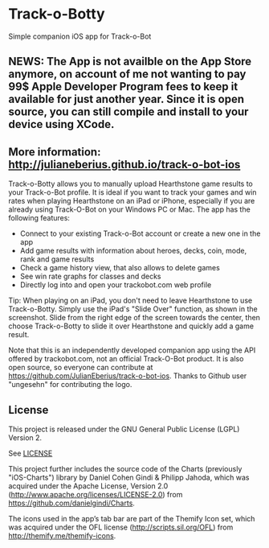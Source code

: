 # Track-o-Botty
Simple companion iOS app for Track-o-Bot

## NEWS: The App is not availble on the App Store anymore, on account of me not wanting to pay 99$ Apple Developer Program fees  to keep it available for just another year. Since it is open source, you can still compile and install to your device using XCode.

## More information: http://julianeberius.github.io/track-o-bot-ios

Track-o-Botty allows you to manually upload Hearthstone game results to your Track-o-Bot profile. It is ideal if you want to track your games and win rates when playing Hearthstone on an iPad or iPhone, especially if you are already using Track-O-Bot on your Windows PC or Mac. The app has the following features:

- Connect to your existing Track-o-Bot account or create a new one in the app
- Add game results with information about heroes, decks, coin, mode, rank and game results
- Check a game history view, that also allows to delete games
- See win rate graphs for classes and decks
- Directly log into and open your trackobot.com web profile

Tip: When playing on an iPad, you don't need to leave Hearthstone to use Track-o-Botty. Simply use the iPad's "Slide Over" function, as shown in the screenshot. Slide from the right edge of the screen towards the center, then choose Track-o-Botty to slide it over Hearthstone and quickly add a game result.

Note that this is an independently developed companion app using the API offered by trackobot.com, not an official Track-O-Bot product. It is also open source, so everyone can contribute at https://github.com/JulianEberius/track-o-bot-ios. Thanks to Github user "ungesehn" for contributing the logo.

## License

This project is released under the GNU General Public License (LGPL) Version 2.

See [LICENSE](LICENSE)

This project further includes the source code of the Charts (previously "iOS-Charts") library by Daniel Cohen Gindi & Philipp Jahoda, which was acquired under the Apache License, Version 2.0 (http://www.apache.org/licenses/LICENSE-2.0) from https://github.com/danielgindi/Charts.

The icons used in the app’s tab bar are part of the Themify Icon set, which was acquired under the OFL license (http://scripts.sil.org/OFL) from http://themify.me/themify-icons.
